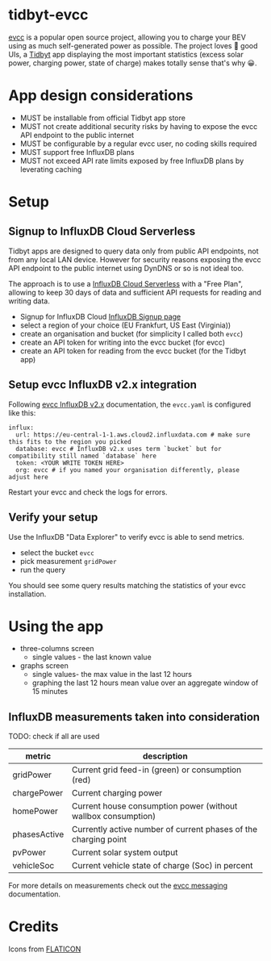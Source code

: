 # tidbyt-evcc
[evcc](https://evcc.io/en/) is a popular open source project, allowing you to charge your BEV using as much self-generated power as possible. The project loves 💚 good UIs, a [Tidbyt](https://tidbyt.com/products/tidbyt) app displaying the most important statistics (excess solar power, charging power, state of charge) makes totally sense that's why 😀.

# App design considerations

* MUST be installable from official Tidbyt app store
* MUST not create additional security risks by having to expose the evcc API endpoint to the public internet
* MUST be configurable by a regular evcc user, no coding skills required
* MUST support free InfluxDB plans
* MUST not exceed API rate limits exposed by free InfluxDB plans by leverating caching

# Setup

## Signup to InfluxDB Cloud Serverless

Tidbyt apps are designed to query data only from public API endpoints, not from any local LAN device. However for security reasons exposing the evcc API endpoint to the public internet using DynDNS or so is not ideal too.

The approach is to use a [InfluxDB Cloud Serverless](https://www.influxdata.com/influxdb-cloud-pricing/) with a "Free Plan", allowing to keep 30 days of data and sufficient API requests for reading and writing data.

* Signup for InfluxDB Cloud [InfluxDB Signup page](https://cloud2.influxdata.com/signup)
* select a region of your choice (EU Frankfurt, US East (Virginia))
* create an organisation and bucket (for simplicity I called both `evcc`) 
* create an API token for writing into the evcc bucket (for evcc)
* create an API token for reading from the evcc bucket (for the Tidbyt app) 

## Setup evcc InfluxDB v2.x integration

Following [evcc InfluxDB v2.x](https://docs.evcc.io/docs/reference/configuration/influx/#influxdb-v2x) documentation, the `evcc.yaml` is configured like this:

```
influx:
  url: https://eu-central-1-1.aws.cloud2.influxdata.com # make sure this fits to the region you picked
  database: evcc # InfluxDB v2.x uses term `bucket` but for compatibility still named `database` here
  token: <YOUR WRITE TOKEN HERE>
  org: evcc # if you named your organisation differently, please adjust here
```

Restart your evcc and check the logs for errors.

## Verify your setup

Use the InfluxDB "Data Explorer" to verify evcc is able to send metrics.

* select the bucket `evcc`
* pick measurement `gridPower` 
* run the query

You should see some query results matching the statistics of your evcc installation.

# Using the app

* three-columns screen
  * single values -  the last known value 
* graphs screen
  * single values-  the max value in the last 12 hours
  * graphing the last 12 hours mean value over an aggregate window of 15 minutes

## InfluxDB measurements taken into consideration

TODO: check if all are used

|metric|description|
| -------- | ------- |
|gridPower|Current grid feed-in (green) or consumption (red)|
|chargePower|Current charging power|
|homePower|Current house consumption power (without wallbox consumption)|
|phasesActive|Currently active number of current phases of the charging point|
|pvPower|Current solar system output|
|vehicleSoc|Current vehicle state of charge (Soc) in percent|

For more details on measurements check out the [evcc  messaging](https://github.com/evcc-io/docs/blob/main/docs/reference/configuration/messaging.md) documentation.

# Credits

Icons from [FLATICON](https://www.flaticon.com/)